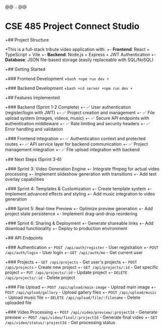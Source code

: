 @@ .. @@
 # CSE 485 Project Connect Studio

+## Project Structure

+This is a full-stack tribute video application with:
+- **Frontend**: React + TypeScript + Vite
+- **Backend**: Node.js + Express + JWT Authentication
+- **Database**: JSON file-based storage (easily replaceable with SQL/NoSQL)

+## Getting Started

+### Frontend Development
+```bash
+npm run dev
+```

+### Backend Development
+```bash
+cd server
+npm run dev
+```

+## Features Implemented

+### Backend (Sprint 1-2 Complete)
+- ✅ User authentication (register/login with JWT)
+- ✅ Project creation and management
+- ✅ File upload system (images, videos, music)
+- ✅ Secure API endpoints with authentication middleware
+- ✅ Rate limiting and security headers
+- ✅ Error handling and validation

+### Frontend Integration
+- ✅ Authentication context and protected routes
+- ✅ API service layer for backend communication
+- ✅ Project management integration
+- ✅ File upload integration with backend

+## Next Steps (Sprint 3-6)

+### Sprint 3: Video Generation Engine
+- Integrate ffmpeg for actual video processing
+- Implement slideshow generation with transitions
+- Add text overlay capabilities

+### Sprint 4: Templates & Customization
+- Create template system
+- Implement advanced effects and styling
+- Add music integration to video generation

+### Sprint 5: Real-time Preview
+- Optimize preview generation
+- Add project state persistence
+- Implement drag-and-drop reordering

+### Sprint 6: Sharing & Deployment
+- Generate shareable links
+- Add download functionality
+- Deploy to production environment

+## API Endpoints

+### Authentication
+- `POST /api/auth/register` - User registration
+- `POST /api/auth/login` - User login
+- `GET /api/auth/me` - Get current user

+### Projects
+- `GET /api/projects` - Get user's projects
+- `POST /api/projects` - Create new project
+- `GET /api/projects/:id` - Get specific project
+- `PUT /api/projects/:id` - Update project
+- `DELETE /api/projects/:id` - Delete project

+### File Upload
+- `POST /api/upload/main-image` - Upload main image
+- `POST /api/upload/gallery` - Upload gallery files
+- `POST /api/upload/music` - Upload music file
+- `DELETE /api/upload/file/:filename` - Delete uploaded file

+### Video Processing
+- `POST /api/video/preview/:projectId` - Generate preview
+- `POST /api/video/final/:projectId` - Generate final video
+- `GET /api/video/status/:projectId` - Get processing status